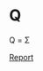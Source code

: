 # Q

Q = &Sigma;

[Report](https://app.powerbi.com/view?r=eyJrIjoiMTc1YWU2ZDUtNTM4Ni00ZmM1LWJkZDQtOTNlYjA1MGZiNWUwIiwidCI6IjhlNDZkN2U2LTNhYmMtNGJhYi05N2UyLTU1ZjIyYTgzOTgwMSJ9&pageName=ReportSection2267163e0cf81d248dc5&pageName=ReportSection72796bd9ed6143d770ec "Report")